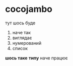 # cocojambo

тут шось буде

1. наче так
2. виглядає
3. нумерований
4. список

**шось таке**
**типу**
наче працює
